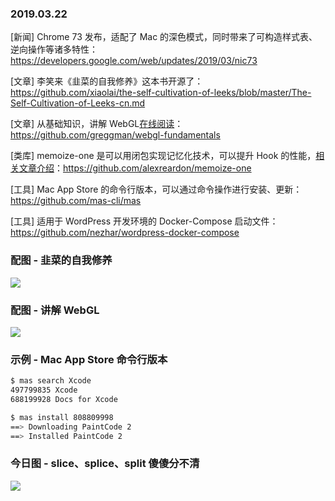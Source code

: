 ### 2019.03.22

[新闻] Chrome 73 发布，适配了 Mac 的深色模式，同时带来了可构造样式表、逆向操作等诸多特性：<https://developers.google.com/web/updates/2019/03/nic73>

[文章] 李笑来《韭菜的自我修养》这本书开源了：<https://github.com/xiaolai/the-self-cultivation-of-leeks/blob/master/The-Self-Cultivation-of-Leeks-cn.md>

[文章] 从基础知识，讲解 WebGL[在线阅读](https://webglfundamentals.org/webgl/lessons/zh_cn/)：<https://github.com/greggman/webgl-fundamentals>

[类库] memoize-one 是可以用闭包实现记忆化技术，可以提升 Hook 的性能，[相关文章介绍](https://zhuanlan.zhihu.com/p/37913276)：<https://github.com/alexreardon/memoize-one>

[工具] Mac App Store 的命令行版本，可以通过命令操作进行安装、更新：<https://github.com/mas-cli/mas>

[工具] 适用于 WordPress 开发环境的 Docker-Compose 启动文件：<https://github.com/nezhar/wordpress-docker-compose>

### 配图 - 韭菜的自我修养
![](https://ws1.sinaimg.cn/large/62bfa70bly1g1behsr5xuj212c15utgx.jpg)

### 配图 - 讲解 WebGL
![](https://ws1.sinaimg.cn/large/62bfa70bly1g1beglq9xrj227a13mayr.jpg)

### 示例 - Mac App Store 命令行版本
```sh
$ mas search Xcode
497799835 Xcode
688199928 Docs for Xcode

$ mas install 808809998
==> Downloading PaintCode 2
==> Installed PaintCode 2
```

### 今日图 - slice、splice、split 傻傻分不清
![](https://user-gold-cdn.xitu.io/2019/3/21/1699c03364ad00f9?imageView2/2/w/800/q/100)
